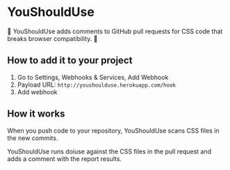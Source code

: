 # YouShouldUse

:bread: YouShouldUse adds comments to GitHub pull requests for CSS code that breaks
browser compatibility. :bread:

## How to add it to your project

1. Go to Settings, Webhooks & Services, Add Webhook
2. Payload URL: `http://youshoulduse.herokuapp.com/hook`
3. Add webhook

## How it works

When you push code to your repository, YouShouldUse scans CSS files in the new
commits.

YouShouldUse runs doiuse against the CSS files in the pull request and adds a
comment with the report results.

